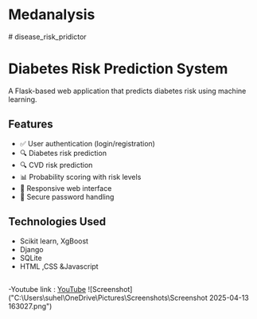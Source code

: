 # Medanalysis
﻿# disease_risk_pridictor

# Diabetes Risk Prediction System
A Flask-based web application that predicts diabetes risk using machine learning.

## Features
- ✅ User authentication (login/registration)
- 🔍 Diabetes risk prediction
-  🔍 CVD risk prediction
- 📊 Probability scoring with risk levels
- 📱 Responsive web interface
- 🔐 Secure password handling

## Technologies Used
- Scikit learn, XgBoost
 - Django
  - SQLite
  - HTML ,CSS &Javascript

##
-Youtube link : <a href="https://youtu.be/l03WI2T83bg?si=4mkAmKOU2W669tFV">YouTube</a>
![Screenshot]("C:\Users\suhel\OneDrive\Pictures\Screenshots\Screenshot 2025-04-13 163027.png")
 

